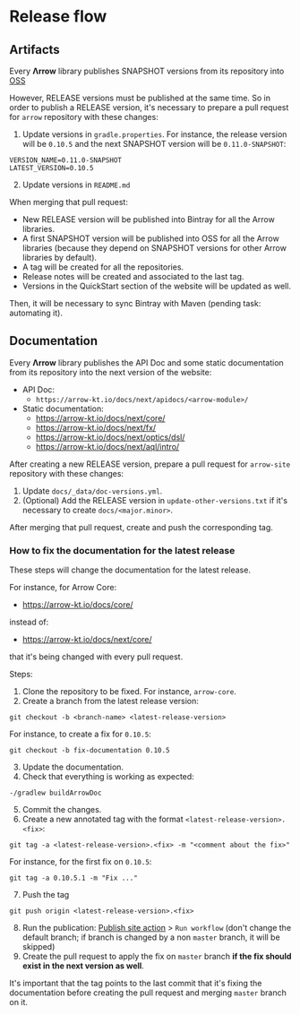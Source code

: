 # Release flow

## Artifacts

Every **Λrrow** library publishes SNAPSHOT versions from its repository into [OSS](https://oss.jfrog.org/artifactory/oss-snapshot-local/io/arrow-kt/)

However, RELEASE versions must be published at the same time. So in order to publish a RELEASE version, it's necessary to prepare a pull request for `arrow` repository with these changes:

1. Update versions in `gradle.properties`. For instance, the release version will be `0.10.5` and the next SNAPSHOT version will be `0.11.0-SNAPSHOT`:
```
VERSION_NAME=0.11.0-SNAPSHOT
LATEST_VERSION=0.10.5
```
2. Update versions in `README.md`

When merging that pull request:

* New RELEASE version will be published into Bintray for all the Arrow libraries.
* A first SNAPSHOT version will be published into OSS for all the Arrow libraries (because they depend on SNAPSHOT versions for other Arrow libraries by default).
* A tag will be created for all the repositories.
* Release notes will be created and associated to the last tag.
* Versions in the QuickStart section of the website will be updated as well.

Then, it will be necessary to sync Bintray with Maven (pending task: automating it).

## Documentation

Every **Λrrow** library publishes the API Doc and some static documentation from its repository into the next version of the website:

* API Doc:
    * `https://arrow-kt.io/docs/next/apidocs/<arrow-module>/`
* Static documentation:
    * https://arrow-kt.io/docs/next/core/
    * https://arrow-kt.io/docs/next/fx/
    * https://arrow-kt.io/docs/next/optics/dsl/
    * https://arrow-kt.io/docs/next/aql/intro/

After creating a new RELEASE version, prepare a pull request for `arrow-site` repository with these changes:

1. Update `docs/_data/doc-versions.yml`.
2. (Optional) Add the RELEASE version in `update-other-versions.txt` if it's necessary to create `docs/<major.minor>`.

After merging that pull request, create and push the corresponding tag.

### How to fix the documentation for the latest release

These steps will change the documentation for the latest release.

For instance, for Arrow Core:

* https://arrow-kt.io/docs/core/

instead of:

* https://arrow-kt.io/docs/next/core/

that it's being changed with every pull request.

Steps:

1. Clone the repository to be fixed. For instance, `arrow-core`.
2. Create a branch from the latest release version:
```
git checkout -b <branch-name> <latest-release-version>
```
For instance, to create a fix for `0.10.5`:
```
git checkout -b fix-documentation 0.10.5
```
3. Update the documentation.
4. Check that everything is working as expected:
```
-/gradlew buildArrowDoc
```
5. Commit the changes.
6. Create a new annotated tag with the format `<latest-release-version>.<fix>`:
```
git tag -a <latest-release-version>.<fix> -m "<comment about the fix>"
```
For instance, for the first fix on `0.10.5`:
```
git tag -a 0.10.5.1 -m "Fix ..."
```
7. Push the tag
```
git push origin <latest-release-version>.<fix>
```
8. Run the publication: [Publish site action](https://github.com/arrow-kt/arrow-site/actions?query=workflow%3A%22Publish+site%22) > `Run workflow` (don't change the default branch; if branch is changed by a non `master` branch, it will be skipped)
9. Create the pull request to apply the fix on `master` branch **if the fix should exist in the next version as well**.

It's important that the tag points to the last commit that it's fixing the documentation before creating the pull request and merging `master` branch on it.
